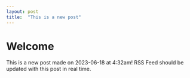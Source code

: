 ```yaml
---
layout: post
title:  "This is a new post"
---
```

# Welcome

This is a new post made on 2023-06-18 at 4:32am! RSS Feed should be updated with this post in real time.